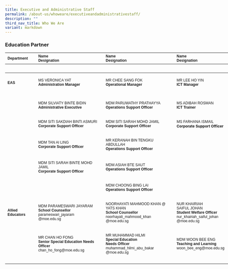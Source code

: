 ```yaml
---
title: Executive and Administrative Staff
permalink: /about-us/whoweare/executiveandadministrativestaff/
description: ""
third_nav_title: Who We Are
variant: markdown
---
```

### **Education Partner**

<table border="0" cellpadding="0" cellspacing="0" style="width:800px">
	<thead>
		<tr>
			<th scope="col" style="text-align: left; width: 89px;"><span style="font-family:Arial,Helvetica,sans-serif"><span style="font-size:12px">Department</span></span></th>
			<th scope="col" style="text-align: left; width: 218px;"><span style="font-family:Arial,Helvetica,sans-serif"><span style="font-size:12px">Name<br>
			Designation</span></span></th>
			<th scope="col" style="text-align: left; width: 230px;"><span style="font-family:Arial,Helvetica,sans-serif"><span style="font-size:12px">Name<br>
			Designation</span></span></th>
			<th scope="col" style="text-align: left; width: 245px;"><span style="font-family:Arial,Helvetica,sans-serif"><span style="font-size:12px">Name<br>
			Designation</span></span></th>
		</tr>
		<tr>
			<th scope="col" style="text-align: left; width: 89px;">&nbsp;</th>
			<th scope="col" style="text-align: left; width: 218px;">&nbsp;</th>
			<th scope="col" style="text-align: left; width: 230px;">&nbsp;</th>
			<th scope="col" style="text-align: left; width: 245px;">&nbsp;</th>
		</tr>
	</thead>
	<tbody>
		<tr>
			<td style="width:89px">
			<h4><span style="font-family:Arial,Helvetica,sans-serif"><span style="font-size:12px"><strong>EAS</strong></span></span></h4>
			</td>
			<td style="width:218px">
			<span style="font-family:Arial,Helvetica,sans-serif"><span style="font-size:12px">MS VERONICA YAT<br>
			<strong>Administration Manager</strong></span></span>
			</td>
			<td style="width:218px"><span style="font-family:Arial,Helvetica,sans-serif"><span style="font-size:12px">MR CHEE SANG FOK<br>
			<strong>Operational Manager
				</strong></span></span></td>
			<td style="width:245px"><span style="font-family:Arial,Helvetica,sans-serif"><span style="font-size:12px">MR LEE HO YIN  <br>
			<strong>ICT Manager</strong></span>
				</span></td>
		</tr>
		<tr>
			<td style="width:89px">&nbsp;</td>
			<td style="width:218px">&nbsp;</td>
			<td style="width:230px">&nbsp;</td>
			<td style="width:245px">&nbsp;</td>
		</tr>
		<tr>
			<td style="width:89px">&nbsp;</td>
			<td style="width:218px"><span style="font-family:Arial,Helvetica,sans-serif"><span style="font-size:12px">MDM SILVIATY BINTE BIDIN<br>
			<strong>Administrative Executive</strong></span></span></td>
			<td style="width:230px"><span style="font-family:Arial,Helvetica,sans-serif"><span style="font-size:12px">MDM PARUWATHY PRATHAYYA<br>
			<strong>Operations Support Officer</strong></span></span></td>
<td style="width:245px"><span style="font-family:Arial,Helvetica,sans-serif"><span style="font-size:12px">MS ADIBAH  ROSMAN<br>
	<strong>ICT Trainer</strong>
			</span></span></td>
		</tr>
		<tr>
			<td style="width:89px">&nbsp;</td>
			<td style="width:218px">&nbsp;</td>
			<td style="width:230px">&nbsp;</td>
			<td style="width:245px">&nbsp;</td>
		</tr>
		<tr>
			<td style="width:89px">&nbsp;</td>
			<td style="width:218px"><span style="font-family:Arial,Helvetica,sans-serif"><span style="font-size:12px">MDM SITI SAKDIAH BINTI ASMURI<br>
			<strong>Corporate Support Officer</strong></span></span></td>
			<td style="width:230px"><span style="font-family:Arial,Helvetica,sans-serif"><span style="font-size:12px">MDM SITI SARAH MOHD JAMIL<br>
			<strong>Corporate Support Officer</strong></span></span></td>
			<td style="width:230px"><span style="font-size:12px">MS FARHANA ISMAIL<br>
				<strong>Corporate Support Officer</strong></span></td>
		</tr>
		<tr>
			<td style="width:89px">&nbsp;</td>
			<td style="width:218px">&nbsp;</td>
			<td style="width:230px">&nbsp;</td>
			<td style="width:245px">&nbsp;</td>
		</tr>
		<tr>
			<td style="width:89px">&nbsp;</td>
			<td style="width:218px"><span style="font-family:Arial,Helvetica,sans-serif"><span style="font-size:12px">MDM TAN AI LING<br>
			<strong>Corporate Support Officer</strong></span></span></td>
			<td style="width:230px"><span style="font-family:Arial,Helvetica,sans-serif"><span style="font-size:12px">MR KERANAH BIN TENGKU ABDULLAH<br>
			<strong>Operations Support Officer</strong></span></span></td>
			<td style="width:245px">&nbsp;</td>
		</tr>
		<tr>
			<td style="width:89px">&nbsp;</td>
			<td style="width:218px">&nbsp;</td>
			<td style="width:230px">&nbsp;</td>
			<td style="width:245px">&nbsp;</td>
		</tr>
		<tr>
			<td style="width:89px">&nbsp;</td>
			<td style="width:218px"><span style="font-family:Arial,Helvetica,sans-serif"><span style="font-size:12px">MDM SITI SARAH BINTE MOHD JAMIL<br>
			<strong>Corporate Support Officer</strong></span></span></td>
			<td style="width:230px"><span style="font-family:Arial,Helvetica,sans-serif"><span style="font-size:12px">MDM ASIAH BTE SAUT<br>
			<strong>Operations Support Officer</strong></span></span></td>
			<td style="width:245px">&nbsp;</td>
		</tr>
		<tr>
			<td style="width:89px">&nbsp;</td>
			<td style="width:218px">&nbsp;</td>
			<td style="width:230px">&nbsp;</td>
			<td style="width:245px">&nbsp;</td>
		</tr>
		<tr>
			<td style="width:89px">&nbsp;</td>
			<td style="width:218px">&nbsp;</td>
			<td style="width:230px"><span style="font-family:Arial,Helvetica,sans-serif"><span style="font-size:12px">MDM CHOONG BING LAI<br>
			<strong>Operations Support Officer</strong></span></span></td>
			<td style="width:245px">&nbsp;</td>
		</tr>
		<tr>
			<td style="width:89px">&nbsp;</td>
			<td style="width:218px">&nbsp;</td>
			<td style="width:230px">&nbsp;</td>
			<td style="width:245px">&nbsp;</td>
		</tr>
		<tr>
			<td style="width:89px">
			<h4><span style="font-family:Arial,Helvetica,sans-serif"><span style="font-size:12px"><strong>Allied Educators</strong></span></span></h4>
			</td>
			<td style="width:218px"><span style="font-family:Arial,Helvetica,sans-serif"><span style="font-size:12px">MDM PARAMESWARI JAYARAM<br>
			<strong>School Counsellor</strong><br>
			parameswari_jayaram<br>
			@moe.edu.sg</span></span></td>
			<td style="width:230px"><span style="font-family:Arial,Helvetica,sans-serif"><span style="font-size:12px">NOORHAYATI MAHMOOD KHAN @ YATS KHAN<br>
			<strong>School Counsellor</strong><br>
			noorhayati_mahmood_khan<br>
			@moe.edu.sg</span></span></td>
			<td style="width:245px"><span style="font-family:Arial,Helvetica,sans-serif"><span style="font-size:12px">NUR KHAIRIAH<br>
			SAIFUL JOHAN<br>
			<strong>Student Welfare Officer</strong><br>
			nur_khairiah_saiful_johan<br>
			@moe.edu.sg</span></span></td>
		</tr>
		<tr>
			<td style="width:89px">&nbsp;</td>
			<td style="width:218px">&nbsp;</td>
			<td style="width:230px">&nbsp;</td>
			<td style="width:245px">&nbsp;</td>
		</tr>
		<tr>
			<td style="width:89px">&nbsp;</td>
			<td style="width:218px"><span style="font-family:Arial,Helvetica,sans-serif"><span style="font-size:12px">MR CHAN HO FONG<br>
			<strong>Senior Special Education Needs Officer</strong><br>
			chan_ho_fong@moe.edu.sg</span></span></td>
			<td style="width:230px"><span style="font-family:Arial,Helvetica,sans-serif"><span style="font-size:12px">MR MUHAMMAD HILMI<br>
			<strong>Special Education<br>
			Needs Officer</strong><br>
			muhammad_hilmi_abu_bakar<br>
			@moe.edu.sg</span></span></td>
			<td style="width:245px"><span style="font-family:Arial,Helvetica,sans-serif"><span style="font-size:12px">MDM WOON BEE ENG<br>
			<strong>Teaching and Learning</strong><br>
			woon_bee_eng@moe.edu.sg</span></span></td>
		</tr>
		<tr>
			<td style="width:89px">&nbsp;</td>
			<td style="width:218px">&nbsp;</td>
			<td style="width:230px">&nbsp;</td>
			<td style="width:245px">&nbsp;</td>
		</tr>
	</tbody>
</table>

<p>&nbsp;</p>